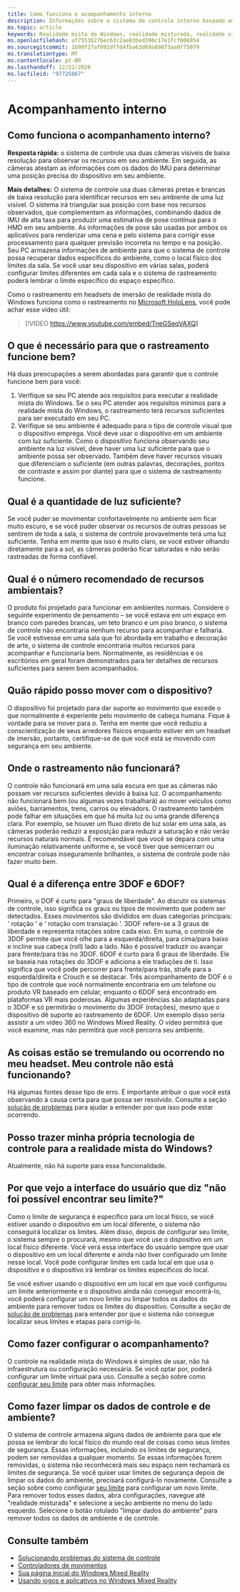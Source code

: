 ```yaml
---
title: Como funciona o acompanhamento interno
description: Informações sobre o sistema de controle interno baseado em câmera usado em headsets de realidade mista do Windows.
ms.topic: article
keywords: Realidade mista do Windows, realidade misturada, realidade virtual, VR, Sr, Inside-Out, dentro do rastreamento, câmera
ms.openlocfilehash: af7553b27bec63c2ae83bed390c17e1fcf006954
ms.sourcegitcommit: 1b90f27af091dffd4fba63d69a89873aa0f75079
ms.translationtype: MT
ms.contentlocale: pt-BR
ms.lasthandoff: 12/22/2020
ms.locfileid: "97725867"
---
```

# <a name="inside-out-tracking"></a>Acompanhamento interno

## <a name="how-does-inside-out-tracking-work"></a>Como funciona o acompanhamento interno?

**Resposta rápida:** o sistema de controle usa duas câmeras visíveis de baixa resolução para observar os recursos em seu ambiente. Em seguida, as câmeras atestam as informações com os dados do IMU para determinar uma posição precisa do dispositivo em seu ambiente.

**Mais detalhes:** O sistema de controle usa duas câmeras pretas e brancas de baixa resolução para identificar recursos em seu ambiente de uma luz visível. O sistema irá triangular sua posição com base nos recursos observados, que complementam as informações, combinando dados de IMU de alta taxa para produzir uma estimativa de pose contínua para o HMD em seu ambiente. As informações de pose são usadas por ambos os aplicativos para renderizar uma cena e pelo sistema para corrigir esse processamento para qualquer previsão incorreta no tempo e na posição. Seu PC armazena informações de ambiente para que o sistema de controle possa recuperar dados específicos do ambiente, como o local físico dos limites da sala. Se você usar seu dispositivo em várias salas, poderá configurar limites diferentes em cada sala e o sistema de rastreamento poderá lembrar o limite específico do espaço específico.

Como o rastreamento em headsets de imersão de realidade mista do Windows funciona como o rastreamento no [Microsoft HoloLens](https://www.microsoft.com/en-us/hololens), você pode achar esse vídeo útil:

>[!VIDEO https://www.youtube.com/embed/TneGSeqVAXQ]

## <a name="what-do-i-need-to-make-tracking-work-well"></a>O que é necessário para que o rastreamento funcione bem?

Há duas preocupações a serem abordadas para garantir que o controle funcione bem para você:
1. Verifique se seu PC atende aos requisitos para executar a realidade mista do Windows. Se o seu PC atender aos requisitos mínimos para a realidade mista do Windows, o rastreamento terá recursos suficientes para ser executado em seu PC.
2. Verifique se seu ambiente é adequado para o tipo de controle visual que o dispositivo emprega. Você deve usar o dispositivo em um ambiente com luz suficiente. Como o dispositivo funciona observando seu ambiente na luz visível, deve haver uma luz suficiente para que o ambiente possa ser observado. Também deve haver recursos visuais que diferenciam o suficiente (em outras palavras, decorações, pontos de contraste e assim por diante) para que o sistema de rastreamento funcione.

## <a name="how-much-light-is-enough-light"></a>Qual é a quantidade de luz suficiente?

Se você puder se movimentar confortavelmente no ambiente sem ficar muito escuro, e se você puder observar os recursos de outras pessoas se sentirem de toda a sala, o sistema de controle provavelmente terá uma luz suficiente. Tenha em mente que isso é muito claro, se você estiver olhando diretamente para a sol, as câmeras poderão ficar saturadas e não serão rastreadas de forma confiável. 

## <a name="what-is-the-recommended-number-of-environmental-features"></a>Qual é o número recomendado de recursos ambientais?

O produto foi projetado para funcionar em ambientes normais. Considere o seguinte experimento de pensamento – se você estava em um espaço em branco com paredes brancas, um teto branco e um piso branco, o sistema de controle não encontraria nenhum recurso para acompanhar e falharia. Se você estivesse em uma sala que foi abordada em trabalho e decoração de arte, o sistema de controle encontraria muitos recursos para acompanhar e funcionaria bem. Normalmente, as residências e os escritórios em geral foram demonstrados para ter detalhes de recursos suficientes para serem bem acompanhados.

## <a name="how-fast-can-i-move-with-the-device"></a>Quão rápido posso mover com o dispositivo?

O dispositivo foi projetado para dar suporte ao movimento que excede o que normalmente é experiente pelo movimento de cabeça humana. Fique à vontade para se mover para o. Tenha em mente que você reduziu a conscientização de seus arredores físicos enquanto estiver em um headset de imersão, portanto, certifique-se de que você está se movendo com segurança em seu ambiente.

## <a name="where-will-tracking-not-work"></a>Onde o rastreamento não funcionará?

O controle não funcionará em uma sala escura em que as câmeras não possam ver recursos suficientes devido à baixa luz. O acompanhamento não funcionará bem (ou algumas vezes trabalhará) ao mover veículos como aviões, barramentos, trens, carros ou elevadors. O rastreamento também pode falhar em situações em que há muita luz ou uma grande diferença clara. Por exemplo, se houver um fluxo direto de luz solar em uma sala, as câmeras poderão reduzir a exposição para reduzir a saturação e não verão recursos naturais normais. É recomendável que você se depara com uma iluminação relativamente uniforme e, se você tiver que semicerrarr ou encontrar coisas inseguramente brilhantes, o sistema de controle pode não fazer muito bem. 

## <a name="what-is-the-difference-between-3dof-and-6dof"></a>Qual é a diferença entre 3DOF e 6DOF?

Primeiro, o DOF é curto para "graus de liberdade". Ao discutir os sistemas de controle, isso significa os graus ou tipos de movimento que podem ser detectados. Esses movimentos são divididos em duas categorias principais: ' rotação ' e ' rotação com translação '. 3DOF refere-se a 3 graus de liberdade e representa rotações sobre cada eixo. Em suma, o controle de 3DOF permite que você olhe para a esquerda/direita, para cima/para baixo e incline sua cabeça (roll) lado a lado. Não é possível traduzir ou avançar para frente/para trás no 3DOF. 6DOF é curto para 6 graus de liberdade. Ele se baseia nas rotações do 3DOF e adiciona a ele traduções de ti. Isso significa que você pode percorrer para frente/para trás, strafe para a esquerda/direita e Crouch e se destacar. Três acompanhamento de DOF é o tipo de controle que você normalmente encontraria em um telefone ou produto VR baseado em celular, enquanto o 6DOF será encontrado em plataformas VR mais poderosas. Algumas experiências são adaptadas para o 3DOF e só permitirão o movimento do 3DOF (rotações), mesmo que o dispositivo dê suporte ao rastreamento de 6DOF. Um exemplo disso seria assistir a um vídeo 360 no Windows Mixed Reality. O vídeo permitirá que você examine, mas não permitirá que você percorra seu ambiente.

## <a name="things-are-jittering-or-stuttering-in-my-headset-is-my-tracking-not-working"></a>As coisas estão se tremulando ou ocorrendo no meu headset. Meu controle não está funcionando?

Há algumas fontes desse tipo de erro. É importante atribuir o que você está observando à causa certa para que possa ser resolvido. Consulte a seção [solução de problemas](tracking.md) para ajudar a entender por que isso pode estar ocorrendo.

## <a name="can-i-bring-my-own-tracking-technology-to-windows-mixed-reality"></a>Posso trazer minha própria tecnologia de controle para a realidade mista do Windows?

Atualmente, não há suporte para essa funcionalidade.

## <a name="why-do-i-see-ui-that-says-cant-find-your-boundary"></a>Por que vejo a interface do usuário que diz "não foi possível encontrar seu limite?"

Como o limite de segurança é específico para um local físico, se você estiver usando o dispositivo em um local diferente, o sistema não conseguirá localizar os limites. Além disso, depois de configurar seu limite, o sistema sempre o procurará, mesmo que você use o dispositivo em um local físico diferente. Você verá essa interface do usuário sempre que usar o dispositivo em um local diferente e ainda não tiver configurado um limite nesse local. Você pode configurar limites em cada local em que usa o dispositivo e o dispositivo irá lembrar os limites específicos do local.

Se você estiver usando o dispositivo em um local em que você configurou um limite anteriormente e o dispositivo ainda não conseguir encontrá-lo, você poderá configurar um novo limite ou limpar todos os dados do ambiente para remover todos os limites do dispositivo. Consulte a seção de [solução de problemas](tracking.md) para entender por que o sistema não consegue localizar seus limites e etapas para corrigi-lo.

## <a name="how-do-i-set-up-tracking"></a>Como fazer configurar o acompanhamento?

O controle na realidade mista do Windows é simples de usar, não há infraestrutura ou configuração necessária. Se você optar por, poderá configurar um limite virtual para uso. Consulte a seção sobre como [configurar seu limite](set-up-windows-mixed-reality.md#set-up-your-room-boundary) para obter mais informações.

## <a name="how-do-i-clear-tracking-and-environment-data"></a>Como fazer limpar os dados de controle e de ambiente?

O sistema de controle armazena alguns dados de ambiente para que ele possa se lembrar do local físico do mundo real de coisas como seus limites de segurança. Essas informações, incluindo os limites de segurança, podem ser removidas a qualquer momento. Se essas informações forem removidas, o sistema não reconhecerá mais seu espaço nem rechamará os limites de segurança. Se você quiser usar limites de segurança depois de limpar os dados do ambiente, precisará configurá-lo novamente. Consulte a seção sobre como configurar [seu limite](set-up-windows-mixed-reality.md#set-up-your-room-boundary) para configurar um novo limite. Para remover todos esses dados, abra configurações, navegue até "realidade misturada" e selecione a seção ambiente no menu do lado esquerdo. Selecione o botão rotulado "limpar dados do ambiente" para remover todos os dados de ambiente e de controle.

## <a name="see-also"></a>Consulte também
* [Solucionando problemas do sistema de controle](tracking.md)
* [Controladores de movimentos](controllers-in-wmr.md)
* [Sua página inicial do Windows Mixed Reality](your-mixed-reality-home.md)
* [Usando jogos e aplicativos no Windows Mixed Reality](using-games-and-apps-in-windows-mixed-reality.md)

